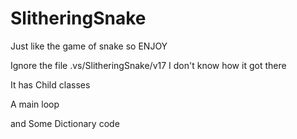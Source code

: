 # SlitheringSnake
Just like the game of snake so ENJOY

Ignore the file .vs/SlitheringSnake/v17 I don't know how it got there

It has Child classes

A main loop

and Some Dictionary code 
